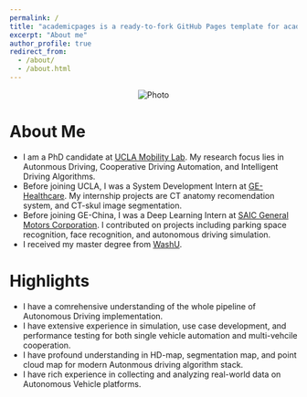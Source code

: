 ```yaml
---
permalink: /
title: "academicpages is a ready-to-fork GitHub Pages template for academic personal websites"
excerpt: "About me"
author_profile: true
redirect_from: 
  - /about/
  - /about.html
---
```


<p align="center">
  <img src="https://xuhan417.github.io/files/lablogo.jpeg?raw=true" alt="Photo" /> 
</p>

# About Me
* I am a PhD candidate at [UCLA Mobility Lab](https://mobility-lab.seas.ucla.edu/). My research focus lies in Autonmous Driving, Cooperative Driving Automation, and Intelligent Driving Algorithms.
* Before joining UCLA, I was a System Development Intern at [GE-Healthcare](https://www.gehealthcare.cn/). My internship projects are CT anatomy recomendation system, and CT-skul image segmentation. 
* Before joining GE-China, I was a Deep Learning Intern at [SAIC General Motors Corporation](https://www.gmchina.com/company/cn/en/gm/home.html). I contributed on projects including parking space recognition, face recognition, and autonomous driving simulation.
* I received my master degree from [WashU](https://wustl.edu/). 

# Highlights
* I have a comrehensive understanding of the whole pipeline of Autonomous Driving implementation.
* I have extensive experience in simulation, use case development, and performance testing for both single vehicle automation and multi-vehcile cooperation.
* I have profound understanding in HD-map, segmentation map, and point cloud map for modern Autonmous driving algorithm stack. 
* I have rich experience in collecting and analyzing real-world data on Autonomous Vehicle platforms.  
